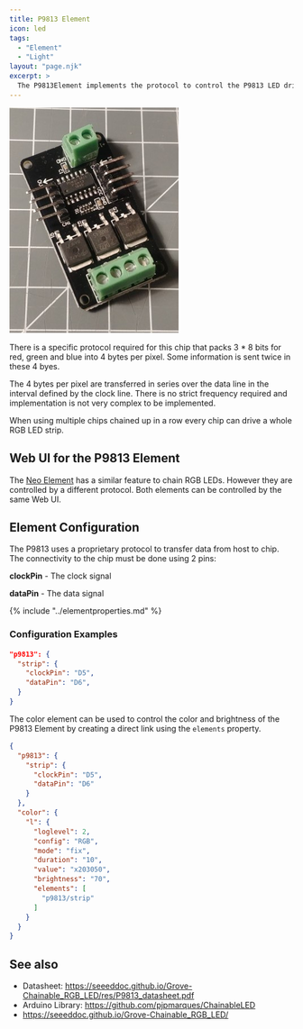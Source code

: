 ```yaml
---
title: P9813 Element
icon: led
tags:
  - "Element"
  - "Light"
layout: "page.njk"
excerpt: >
  The P9813Element implements the protocol to control the P9813 LED driver chip also known as Groove chainable LED.
---
```


![P9813 led controller board](/elements/p9813.jpg)

There is a specific protocol required for this chip that packs 3 * 8 bits for red, green and blue into 4 bytes per pixel.
Some information is sent twice in these 4 byes.

The 4 bytes per pixel are transferred in series over the data line in the interval defined by the clock line.
There is no strict frequency required and implementation is not very complex to be implemented.

When using multiple chips chained up in a row every chip can drive a whole RGB LED strip. 


## Web UI for the P9813 Element

The [Neo Element](/elements/light/neo.md) has a similar feature to chain RGB LEDs. However they are controlled by a different protocol.
Both elements can be controlled by the same Web UI.


## Element Configuration

The P9813 uses a proprietary protocol to transfer data from host to chip.
The connectivity to the chip must be done using 2 pins:

**clockPin** - The clock signal

**dataPin** - The data signal

{% include "../elementproperties.md" %}

### Configuration Examples

``` json
"p9813": {
  "strip": {
    "clockPin": "D5",
    "dataPin": "D6",
  }
}
```

The color element can be used to control the color and brightness of the P9813 Element by creating a direct link using the `elements` property.

``` json
{
  "p9813": {
    "strip": {
      "clockPin": "D5",
      "dataPin": "D6"
    }
  },
  "color": {
    "l": {
      "loglevel": 2,
      "config": "RGB",
      "mode": "fix",
      "duration": "10",
      "value": "x203050",
      "brightness": "70",
      "elements": [
        "p9813/strip"
      ]
    }
  }
}
```

## See also

* Datasheet: <https://seeeddoc.github.io/Grove-Chainable_RGB_LED/res/P9813_datasheet.pdf>
* Arduino Library: <https://github.com/pjpmarques/ChainableLED>
* <https://seeeddoc.github.io/Grove-Chainable_RGB_LED/>
